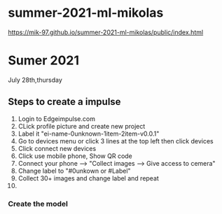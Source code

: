 # summer-2021-ml-mikolas









https://mik-97.github.io/summer-2021-ml-mikolas/public/index.html




# Sumer 2021


July 28th,thursday

## Steps to create a impulse


1. Login to Edgeimpulse.com
2. CLick profile picture and create new project
3. Label it "ei-name-0unknown-1item-2item-v0.0.1"
4. Go to devices menu or click 3 lines at the top left then click devices
5. Click connect new devices
6. Click use mobile phone, Show QR code
7. Connect your phone --> "Collect images --> Give access to cemera"
8. Change label to "#0unkown or #Label"
9. Collect 30+ images and change label and repeat
10. 

### Create the model
